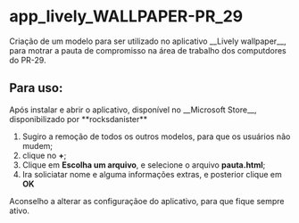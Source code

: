 # app_lively_WALLPAPER-PR_29
<p> Criação de um modelo para ser utilizado no aplicativo __Lively wallpaper__, para motrar a pauta de compromisso na área de trabalho dos computdores do PR-29.  </p>

## Para uso:
<p> Após instalar e abrir o aplicativo, disponível no __Microsoft Store__, disponibilizado por **rocksdanister**</p>

1. Sugiro a remoção de todos os outros modelos, para que os usuários não mudem;
2. clique no __+__;
3. Clique em __Escolha um arquivo__, e selecione o arquivo **pauta.html**;
4. Ira soliciatar nome e alguma informações extras, e posterior clique em __OK__

<p> Aconselho a alterar as configuraçãoe do aplicativo, para que fique sempre ativo.</p>
